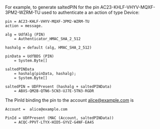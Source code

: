 

For example, to generate saltedPIN for the pin
AC23-KHLF-VHYV-MQXF-3PM2-WZRM-TU used to authenticate a an action of type Device:

~~~~
pin = AC23-KHLF-VHYV-MQXF-3PM2-WZRM-TU
action = message.

alg = UdfAlg (PIN)
    = Authenticator_HMAC_SHA_2_512

hashalg = default (alg, HMAC_SHA_2_512)

pinData = UdfBDS (PIN)
    = System.Byte[]

saltedPINData 
    = hashalg(pinData, hashalg);
    = System.Byte[]

saltedPIN = UDFPresent (hashalg + saltedPINData)
    = ABXS-QM2B-QTN6-5CN3-UJ7E-5TN3-RGDR
~~~~

The PinId binding the pin to the account alice@example.com is

~~~~
Account =  alice@example.com 

PinId = UDFPresent (MAC (Account, saltedPINData))
    = ACQC-PPVT-LTYX-HID5-GYVZ-G4NF-EA4S
~~~~

